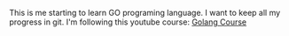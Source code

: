 This is me starting to learn GO programing language.
I want to keep all my progress in git.
I'm following this youtube course: [Golang Course](https://www.youtube.com/watch?v=un6ZyFkqFKo&t=3s)
